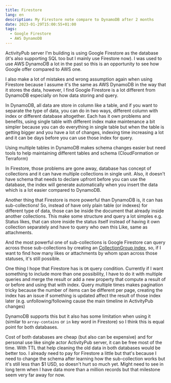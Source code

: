 ```yaml
---
title: Firestore
lang: en
description: My Firestore note compare to DynamoDB after 2 months
date: 2023-01-29T15:00:55+01:00
tags:
  - Google Firestore
  - AWS DynamoDB
---
```


ActivityPub server I'm building is using Google Firestore as the database (it's also supporting SQL too but I mainly use Firestore now). I was used to use AWS DynamoDB a lot in the past so this is an opportunity to see how Google offer compared to AWS one.

I also make a lot of mistakes and wrong assumption again when using Firestore because I assume it's the same as AWS DynamoDB in the way that it stores the data, however, I find Google Firestore is a lot different from DynamoDB especially on how data storing and query.

In DynamoDB, all data are store in column like a table, and if you want to separate the type of data, you can do in two ways, different column with index or different database altogether. Each has it own problems and benefits, using single table with different index make maintenance a bit simpler because you can do everything in single table but when the table is getting bigger and you have a lot of changes, indexing time increasing a lot and it can be days before you can use those index for query.

Using multiple tables in DynamoDB makes schema changes easier but need tools to help maintaining different tables and schema (CloudFormation or Terraform)

In Firestore, those problems are gone away, database has concept of collections and it can have multiple collections in single unit. Also, it doesn't have schema that needs to declare upfront before you can use the database, the index will generate automatically when you insert the data which is a lot easier compared to DynamoDB.

Another thing that Firestore is more powerful than DynamoDB is, it can has sub-collections! So, instead of have only plain table (or indexes) for different type of data, those can be inside the document that already inside another collections. This make some structure and query a lot simples e.g. Status likes, that can store inside the status itself instead of having it own collection separately and have to query who own this Like, same as attachments.

And the most powerful one of sub-collections is Google Firestore can query across those sub-collections by creating an [CollectionGroup index](https://firebase.blog/posts/2019/06/understanding-collection-group-queries), so, if I want to find how many likes or attachments by whom span across those statuses, it's still possible.

One thing I hope that Firestore has is `OR` query condition. Currently if I want something to include more than one possibility, I have to do it with multiple queries and merge the result or add a new property that compute a result of or before and using that with index. Query multiple times makes pagination tricky because the number of items can be different per page, creating the index has an issue if something is updated affect the result of those index later (e.g. unfollowing/following cause the main timeline in ActivityPub changes)

DynamoDB supports this but it also has some limitation when using it (similar to `array-contains` or `in` key word in Firestore) so I think this is equal point for both databases.

Cost of both databases are cheap (but also can be expensive) and for personal use like single actor ActivityPub server, it can be free most of the time. With TTL that help cleaning the old data in both databases would be better too. I already need to pay for Firestore a little but that's because I need to change the schema after learning how the sub-collection works but it's still less than $1 USD, so doesn't hurt so much yet. Might need to see in long term when I have data more than a million records but that milestone seem very far away for now.

